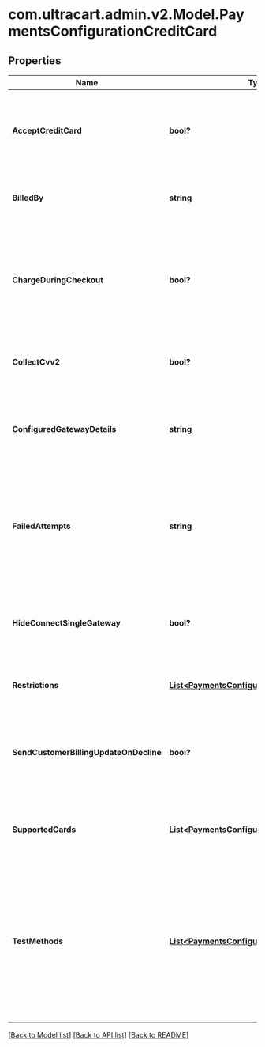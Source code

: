 # com.ultracart.admin.v2.Model.PaymentsConfigurationCreditCard
## Properties

Name | Type | Description | Notes
------------ | ------------- | ------------- | -------------
**AcceptCreditCard** | **bool?** | Master flag indicating whether this merchant accepts credit card payments | [optional] 
**BilledBy** | **string** | Description that appears on customer statements | [optional] 
**ChargeDuringCheckout** | **bool?** | If false, order will be accepted and placed into Accounts Receivable without charging card first | [optional] 
**CollectCvv2** | **bool?** | UltraCart will require customer to enter cvv if this is true | [optional] 
**ConfiguredGatewayDetails** | **string** | Human readable description of the credit card gateway currently configured | [optional] 
**FailedAttempts** | **string** | The number of failed attempts before the order is placed into Accounts Receivable for manual intervention | [optional] 
**HideConnectSingleGateway** | **bool?** | This internal flag aids the UI in determining which buttons to show. | [optional] 
**Restrictions** | [**List&lt;PaymentsConfigurationRestrictions&gt;**](PaymentsConfigurationRestrictions.md) | Restrictions for this payment method | [optional] 
**SendCustomerBillingUpdateOnDecline** | **bool?** | UltraCart will send customers emails to update their credit card if the card is declined | [optional] 
**SupportedCards** | [**List&lt;PaymentsConfigurationCreditCardType&gt;**](PaymentsConfigurationCreditCardType.md) | A list of credit cards the merchant wishes to accept. | [optional] 
**TestMethods** | [**List&lt;PaymentsConfigurationTestMethod&gt;**](PaymentsConfigurationTestMethod.md) | An array of test methods for placing test orders.  The cards defined here may be real or fake, but any order placed with them will be marked as Test orders | [optional] 


[[Back to Model list]](../README.md#documentation-for-models) [[Back to API list]](../README.md#documentation-for-api-endpoints) [[Back to README]](../README.md)

